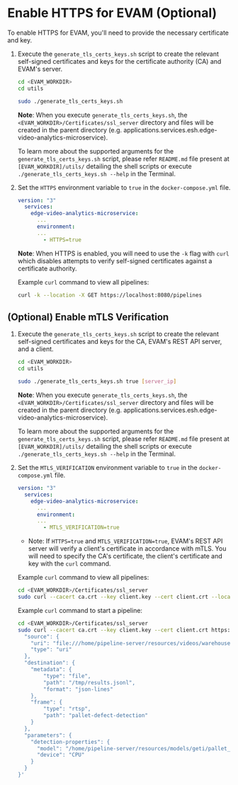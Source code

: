 
# Enable HTTPS for EVAM (Optional)

To enable HTTPS for EVAM, you'll need to provide the necessary certificate and key.
1. Execute the `generate_tls_certs_keys.sh` script to create the relevant self-signed certificates and keys for the certificate authority (CA) and EVAM's server.
    ```bash
    cd <EVAM_WORKDIR>
    cd utils

    sudo ./generate_tls_certs_keys.sh
    ```
    **Note**: When you execute `generate_tls_certs_keys.sh`, the `<EVAM_WORKDIR>/Certificates/ssl_server` directory and files will be created in the parent directory (e.g. applications.services.esh.edge-video-analytics-microservice). 

    To learn more about the supported arguments for the `generate_tls_certs_keys.sh` script, please refer `README.md` file present at `[EVAM_WORKDIR]/utils/` detailing the shell scripts or execute `./generate_tls_certs_keys.sh --help` in the Terminal.

1. Set the `HTTPS` environment variable to `true` in the `docker-compose.yml` file.
    ```YAML
    version: "3"
      services:
        edge-video-analytics-microservice:
          ...
          environment:
          ...
            - HTTPS=true 
    ```
    **Note**: When HTTPS is enabled, you will need to use the `-k` flag with `curl` which disables attempts to verify self-signed certificates against a certificate authority.
    
    Example `curl` command to view all pipelines:
    ```bash
    curl -k --location -X GET https://localhost:8080/pipelines
    ```

## (Optional) Enable mTLS Verification
1. Execute the `generate_tls_certs_keys.sh` script to create the relevant self-signed certificates and keys for the CA, EVAM's REST API server, and a client.
    ```bash
    cd <EVAM_WORKDIR>
    cd utils

    sudo ./generate_tls_certs_keys.sh true [server_ip]
    ```
    **Note**: When you execute `generate_tls_certs_keys.sh`, the `<EVAM_WORKDIR>/Certificates/ssl_server` directory and files will be created in the parent directory (e.g. applications.services.esh.edge-video-analytics-microservice). 
    
    To learn more about the supported arguments for the `generate_tls_certs_keys.sh` script, please refer `README.md` file present at `[EVAM_WORKDIR]/utils/` detailing the shell scripts or execute `./generate_tls_certs_keys.sh --help` in the Terminal.

1. Set the `MTLS_VERIFICATION` environment variable to `true` in the `docker-compose.yml` file.
    ```YAML
    version: "3"
      services:
        edge-video-analytics-microservice:
          ...
          environment:
          ...
            - MTLS_VERIFICATION=true 
    ```
    * Note: If `HTTPS=true` and `MTLS_VERIFICATION=true`, EVAM's REST API server will verify a client's certificate in accordance with mTLS. You will need to specify the CA's certificate, the client's certificate and key with the `curl` command.

    Example `curl` command to view all pipelines:
    ```bash
    cd <EVAM_WORKDIR>/Certificates/ssl_server
    sudo curl --cacert ca.crt --key client.key --cert client.crt --location -X GET https://localhost:8080/pipelines
    ```

    Example `curl` command to start a pipeline:
    ```bash
    cd <EVAM_WORKDIR>/Certificates/ssl_server
    sudo curl --cacert ca.crt --key client.key --cert client.crt https://localhost:8080/pipelines/user_defined_pipelines/pallet_defect_detection -X POST -H 'Content-Type: application/json' -d '{
      "source": {
        "uri": "file:///home/pipeline-server/resources/videos/warehouse.avi",
        "type": "uri"
      },
      "destination": {
        "metadata": {
            "type": "file",
            "path": "/tmp/results.jsonl",
            "format": "json-lines"
        },
        "frame": {
            "type": "rtsp",
            "path": "pallet-defect-detection"
        }
      },
      "parameters": {
        "detection-properties": {
          "model": "/home/pipeline-server/resources/models/geti/pallet_defect_detection/deployment/Detection/model/model.xml",
          "device": "CPU"
        }
      }
    }'
    ```
